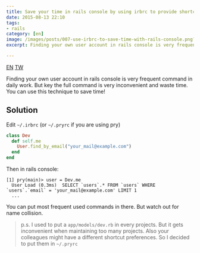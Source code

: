 ```yaml
---
title: Save your time in rails console by using irbrc to provide shortcuts for frequent commands
date: 2015-08-13 22:10
tags:
- rails
category: [en]
image: /images/posts/007-use-irbrc-to-save-time-with-rails-console.png?v=1
excerpt: Finding your own user account in rails console is very frequent command in daily work. But key the full command is very inconvenient and waste time. You can use this technique to save time!

---
```


<a href="{% link _posts/2015-08-13-using-irbrc-to-serve-frequent-used-commands-in-rails-console.md %}" class="lang-btn lang-current">EN</a>
<a href="{% link _posts/2014-06-14-using-irbrc-to-serve-frequent-used-commands-in-rails-console.md %}" class="lang-btn">TW</a>

Finding your own user account in rails console is very frequent command in daily work. But key the full command is very inconvenient and waste time. You can use this technique to save time!

## Solution

Edit `~/.irbrc` (or `~/.pryrc` if you are using pry)

``` ruby
class Dev
  def self.me
    User.find_by_email("your_mail@example.com")
  end
end
```

Then in rails console:

```
[1] pry(main)> user = Dev.me
  User Load (0.3ms)  SELECT `users`.* FROM `users` WHERE `users`.`email` = 'your_mail@example.com' LIMIT 1
  ...
```

You can put most frequent used commands in there. But watch out for name collision.

> p.s. I used to put a `app/models/dev.rb` in every projects. But it gets inconvenient when maintaining too many projects. Also your colleagues might have a different shortcut preferences. So I decided to put them in `~/.pryrc`
